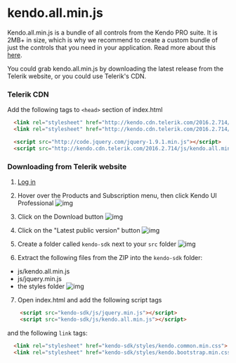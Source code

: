 # kendo.all.min.js

Kendo.all.min.js is a bundle of all controls from the Kendo PRO suite. It is 2MB+ in size, which is why we recommend to create a custom bundle of just the controls that you need in your application. Read more about this [here](./kendo_custom_min_js.md).

You could grab kendo.all.min.js by downloading the latest release from the Telerik website, or you could use Telerik's CDN.

### Telerik CDN
Add the following tags to `<head>` section of index.html

```html
  <link rel="stylesheet" href="http://kendo.cdn.telerik.com/2016.2.714/styles/kendo.common.min.css">
  <link rel="stylesheet" href="http://kendo.cdn.telerik.com/2016.2.714/styles/kendo.bootstrap.min.css">

  <script src="http://code.jquery.com/jquery-1.9.1.min.js"></script>
  <script src="http://kendo.cdn.telerik.com/2016.2.714/js/kendo.all.min.js"></script>
  ```



### Downloading from Telerik website
1. [Log in](https://www.telerik.com/account)
2. Hover over the Products and Subscription menu, then click Kendo UI Professional
![img](http://i.imgur.com/jIggSWt.png)
3. Click on the Download button
![img](http://i.imgur.com/O5nQ7g6.png)
4. Click on the "Latest public version" button
![img](http://i.imgur.com/HELaUm1.png)

 5. Create a folder called `kendo-sdk` next to your `src` folder
 ![img](http://i.imgur.com/8UjLOHX.png)
 6. Extract the following files from the ZIP into the `kendo-sdk` folder:
   - js/kendo.all.min.js
   - js/jquery.min.js
   - the styles folder
 ![img](http://i.imgur.com/Up4Gduf.png)
 7. Open index.html and add the following script tags
```html
    <script src="kendo-sdk/js/jquery.min.js"></script>
    <script src="kendo-sdk/js/kendo.all.min.js"></script>
```
and the following `link` tags:
```html
  <link rel="stylesheet" href="kendo-sdk/styles/kendo.common.min.css">
  <link rel="stylesheet" href="kendo-sdk/styles/kendo.bootstrap.min.css">
```